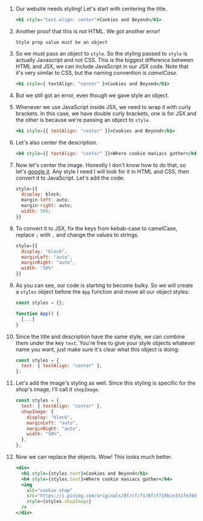 1. Our website needs styling! Let's start with centering the title.

   ```jsx
   <h1 style="text-align: center">Cookies and Beyond</h1>
   ```

2. Another proof that this is not HTML. We got another error!

   ```
   Style prop value must be an object
   ```

3. So we must pass an object to `style`. So the styling passed to `style` is actually Javascript and not CSS. This is the biggest difference between HTML and JSX, we can include JavaScript in our JSX code. Note that it's very similar to CSS, but the naming convention is _camelCase_.

   ```jsx
   <h1 style={ textAlign: "center" }>Cookies and Beyond</h1>
   ```

4. But we still got an error, even though we gave style an object.

5. Whenever we use JavaScript inside JSX, we need to wrap it with curly brackets. In this case, we have double curly brackets, one is for JSX and the other is because we're passing an object to `style`.

   ```jsx
   <h1 style={{ textAlign: "center" }}>Cookies and Beyond</h1>
   ```

6. Let's also center the description.

   ```jsx
   <h4 style={{ textAlign: "center" }}>Where cookie maniacs gather</h4>
   ```

7. Now let's center the image. Honestly I don't know how to do that, so let's [google it](https://www.w3schools.com/howto/howto_css_image_center.asp). Any style I need I will look for it in HTML and CSS, then convert it to JavaScript. Let's add the code:

   ```jsx
   style={{
     display: block;
     margin-left: auto;
     margin-right: auto;
     width: 50%;
   }}
   ```

8. To convert it to JSX, fix the keys from kebab-case to camelCase, replace `;` with `,` and change the values to strings.

   ```jsx
   style={{
     display: "block",
     marginLeft: "auto",
     marginRight: "auto",
     width: "50%"
   }}
   ```

9. As you can see, our code is starting to become bulky. So we will create a `styles` object before the `App` function and move all our object styles:

   ```javascript
   const styles = {};

   function App() {
     [...]
   }
   ```

10. Since the title and description have the same style, we can combine them under the key `text`. You're free to give your style objects whatever name you want, just make sure it's clear what this object is doing:

    ```javascript
    const styles = {
      text: { textAlign: "center" },
    };
    ```

11. Let's add the image's styling as well. Since this styling is specific for the shop's image, I'll call it `shopImage`.

    ```javascript
    const styles = {
      text: { textAlign: "center" },
      shopImage: {
        display: "block",
        marginLeft: "auto",
        marginRight: "auto",
        width: "50%",
      },
    };
    ```

12. Now we can replace the objects. Wow! This looks much better.

    ```jsx
    <div>
      <h1 style={styles.text}>Cookies and Beyond</h1>
      <h4 style={styles.text}>Where cookie maniacs gather</h4>
      <img
        alt="cookie shop"
        src="https://i.pinimg.com/originals/8f/cf/71/8fcf719bce331fe39d7e31ebf07349f3.jpg"
        style={styles.shopImage}
      />
    </div>
    ```
